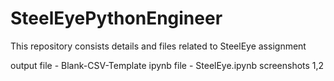 # SteelEyePythonEngineer
This repository consists details and files related to SteelEye assignment

output file - Blank-CSV-Template
ipynb file - SteelEye.ipynb
screenshots 1,2


